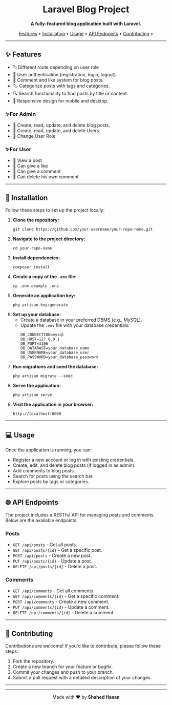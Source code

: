 <h1 align="center">Laravel Blog Project</h1>

<p align="center">
  <strong>A fully-featured blog application built with Laravel.</strong>
</p>

<p align="center">
  <a href="#features">Features</a> •
  <a href="#installation">Installation</a> •
  <a href="#usage">Usage</a> •
  <a href="#api-endpoints">API Endpoints</a> •
  <a href="#contributing">Contributing</a> •
</p>

---

<h2 id="features">✨ Features</h2>
<ul>
  <li>🏷️Different route depending on user role</li>
  <li>🔐 User authentication (registration, login, logout).</li>
  <li>💬 Comment and like system for blog posts.</li>
  <li>🏷️ Categorize posts with tags and categories.</li>
  <li>🔍 Search functionality to find posts by title or content.</li>
  <li>📱 Responsive design for mobile and desktop.</li>
</ul>

<h3>✨For Admin</h3>
<ul>
  <li>📝 Create, read, update, and delete blog posts.</li>
  <li>📝 Create, read, update, and delete Users.</li>
  <li>📝 Change User Role</li>
</ul>

<h3>✨For User</h3>
<ul>
  <li>📝 View a post</li>
  <li>📝 Can give a like</li>
  <li>📝 Can give a comment</li>
  <li>📝 Can delete his own comment</li>
</ul>

---

<h2 id="installation">🚀 Installation</h2>

<p>Follow these steps to set up the project locally:</p>

<ol>
  <li><strong>Clone the repository:</strong>
    <pre><code>git clone https://github.com/your-username/your-repo-name.git</code></pre>
  </li>
  <li><strong>Navigate to the project directory:</strong>
    <pre><code>cd your-repo-name</code></pre>
  </li>
  <li><strong>Install dependencies:</strong>
    <pre><code>composer install</code></pre>
  </li>
  <li><strong>Create a copy of the <code>.env</code> file:</strong>
    <pre><code>cp .env.example .env</code></pre>
  </li>
  <li><strong>Generate an application key:</strong>
    <pre><code>php artisan key:generate</code></pre>
  </li>
  <li><strong>Set up your database:</strong>
    <ul>
      <li>Create a database in your preferred DBMS (e.g., MySQL).</li>
      <li>Update the <code>.env</code> file with your database credentials:
        <pre><code>DB_CONNECTION=mysql
DB_HOST=127.0.0.1
DB_PORT=3306
DB_DATABASE=your_database_name
DB_USERNAME=your_database_user
DB_PASSWORD=your_database_password</code></pre>
      </li>
    </ul>
  </li>
  <li><strong>Run migrations and seed the database:</strong>
    <pre><code>php artisan migrate --seed</code></pre>
  </li>
  <li><strong>Serve the application:</strong>
    <pre><code>php artisan serve</code></pre>
  </li>
  <li><strong>Visit the application in your browser:</strong>
    <pre><code>http://localhost:8000</code></pre>
  </li>
</ol>

---

<h2 id="usage">💻 Usage</h2>

<p>Once the application is running, you can:</p>

<ul>
  <li>Register a new account or log in with existing credentials.</li>
  <li>Create, edit, and delete blog posts (if logged in as admin).</li>
  <li>Add comments to blog posts.</li>
  <li>Search for posts using the search bar.</li>
  <li>Explore posts by tags or categories.</li>
</ul>

---

<h2 id="api-endpoints">🌐 API Endpoints</h2>

<p>The project includes a RESTful API for managing posts and comments. Below are the available endpoints:</p>

<h3>Posts</h3>
<ul>
  <li><code>GET /api/posts</code> - Get all posts.</li>
  <li><code>GET /api/posts/{id}</code> - Get a specific post.</li>
  <li><code>POST /api/posts</code> - Create a new post.</li>
  <li><code>PUT /api/posts/{id}</code> - Update a post.</li>
  <li><code>DELETE /api/posts/{id}</code> - Delete a post.</li>
</ul>

<h3>Comments</h3>
<ul>
  <li><code>GET /api/comments</code> - Get all comments.</li>
  <li><code>GET /api/comments/{id}</code> - Get a specific comment.</li>
  <li><code>POST /api/comments</code> - Create a new comment.</li>
  <li><code>PUT /api/comments/{id}</code> - Update a comment.</li>
  <li><code>DELETE /api/comments/{id}</code> - Delete a comment.</li>
</ul>

---

<h2 id="contributing">🤝 Contributing</h2>

<p>Contributions are welcome! If you'd like to contribute, please follow these steps:</p>

<ol>
  <li>Fork the repository.</li>
  <li>Create a new branch for your feature or bugfix.</li>
  <li>Commit your changes and push to your branch.</li>
  <li>Submit a pull request with a detailed description of your changes.</li>
</ol>

---

---

<p align="center">
  Made with ❤️ by <strong>Shahed Hasan</strong>
</p>
